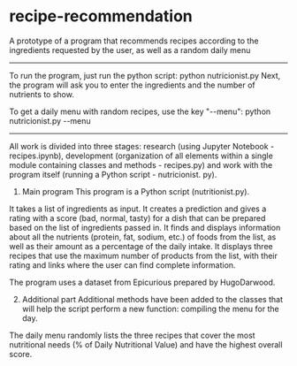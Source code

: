 # recipe-recommendation
A prototype of a program that recommends recipes according to the ingredients requested by the user, as well as a random daily menu

---------------------------------------------------------------------------------------------

To run the program, just run the python script: python nutricionist.py
Next, the program will ask you to enter the ingredients and the number of nutrients to show.

To get a daily menu with random recipes, use the key "--menu": python nutricionist.py --menu

---------------------------------------------------------------------------------------------
All work is divided into three stages: research (using Jupyter Notebook - recipes.ipynb), development (organization of all elements within a single module containing classes and methods - recipes.py) and work with the program itself (running a Python script - nutricionist. py).

1. Main program
This program is a Python script (nutritionist.py).

It takes a list of ingredients as input.
It creates a prediction and gives a rating with a score (bad, normal, tasty) for a dish that can be prepared based on the list of ingredients passed in.
It finds and displays information about all the nutrients (protein, fat, sodium, etc.) of foods from the list, as well as their amount as a percentage of the daily intake.
It displays three recipes that use the maximum number of products from the list, with their rating and links where the user can find complete information.

The program uses a dataset from Epicurious prepared by HugoDarwood.

2. Additional part
Additional methods have been added to the classes that will help the script perform a new function: compiling the menu for the day.

The daily menu randomly lists the three recipes that cover the most nutritional needs (% of Daily Nutritional Value) and have the highest overall score.

